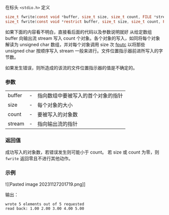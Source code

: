 在标头 `<stdio.h>` 定义
```C
size_t fwrite(const void *buffer, size_t size, size_t count, FILE *stream );
size_t fwrite(const void *restrict buffer, size_t size, size_t count, FILE *restrict stream );
```
如果下面的内容看不明白，直接看后面的代码以及参数说明就好
从给定数组 buffer 向输出流 stream 写入 count 个对象。各个对象的写入，如同将每个对象解读为 unsigned char 数组，并对每个对象调用 size 次 [fputc](https://zh.cppreference.com/w/c/io/fputc "c/io/fputc") 以将那些 unsigned char 按顺序写入 stream 一般来进行。文件位置指示器前进所写入的字节数。

如果发生错误，则所造成的该流的文件位置指示器的值是不确定的。

### 参数
|   |   |   |
|---|---|---|
|buffer|-|指向数组中要被写入的首个对象的指针|
|size|-|每个对象的大小|
|count|-|要被写入的对象数|
|stream|-|指向输出流的指针|

### 返回值
成功写入的对象数，若错误发生则可能小于 count。
若 size 或 count 为零，则 `fwrite` 返回零且不进行其他动作。

### 示例
![[Pasted image 20231127201719.png]]

输出：
```
wrote 5 elements out of 5 requested
read back: 1.00 2.00 3.00 4.00 5.00
```